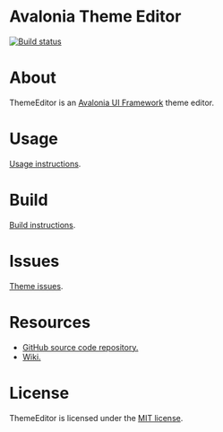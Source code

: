 # Avalonia Theme Editor

[![Build status](https://dev.azure.com/wieslawsoltes/ThemeEditor/_apis/build/status/ThemeEditor)](https://dev.azure.com/wieslawsoltes/ThemeEditor/_build/latest?definitionId=20)

# About

ThemeEditor is an [Avalonia UI Framework](http://avaloniaui.net/) theme editor.

# Usage

[Usage instructions](https://github.com/wieslawsoltes/ThemeEditor/wiki/Usage).

# Build

[Build instructions](https://github.com/wieslawsoltes/ThemeEditor/wiki/Build).

# Issues

[Theme issues](https://github.com/wieslawsoltes/ThemeEditor/wiki/Issues).

# Resources

* [GitHub source code repository.](https://github.com/wieslawsoltes/ThemeEditor)
* [Wiki.](https://github.com/wieslawsoltes/ThemeEditor/wiki)

# License

ThemeEditor is licensed under the [MIT license](LICENSE.TXT).
